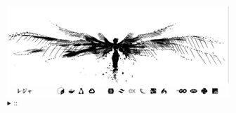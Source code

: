 <img src="./banner.png">
<details><summary> :: </summary>
<!--START_SECTION:waka-->

```
From: 09 August 2024 - To: 06 August 2025

Total Time: 1,698 hrs 5 mins

Python                     415 hrs 41 mins //////-------------------   22.65 %
PHP                        363 hrs 16 mins /////--------------------   19.80 %
Markdown                   219 hrs 19 mins ///----------------------   11.95 %
Other                      137 hrs 4 mins  //-----------------------   07.47 %
```

<!--END_SECTION:waka-->
</details>
